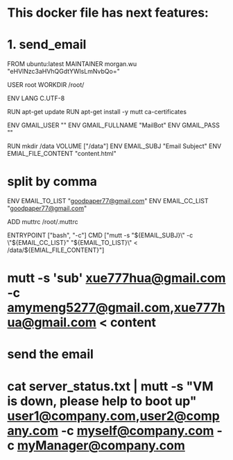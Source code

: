 # This docker file has next features:
# 1. send_email

FROM ubuntu:latest
MAINTAINER morgan.wu "eHVlNzc3aHVhQGdtYWlsLmNvbQo="

USER root
WORKDIR /root/

ENV LANG C.UTF-8

RUN apt-get update 
RUN apt-get install -y mutt ca-certificates

ENV GMAIL_USER ""
ENV GMAIL_FULLNAME "MailBot"
ENV GMAIL_PASS ""

RUN mkdir /data
VOLUME ["/data"]
ENV EMAIL_SUBJ "Email Subject"
ENV EMIAL_FILE_CONTENT "content.html"

# split by comma
ENV EMAIL_TO_LIST "goodpaper77@gmail.com"
ENV EMAIL_CC_LIST "goodpaper77@gmail.com"

ADD muttrc /root/.muttrc

ENTRYPOINT ["bash", "-c"]
CMD ["mutt -s \"${EMAIL_SUBJ}\" -c \"${EMAIL_CC_LIST}\" \"${EMAIL_TO_LIST}\" < /data/${EMIAL_FILE_CONTENT}"]

# mutt -s 'sub' xue777hua@gmail.com -c amymeng5277@gmail.com,xue777hua@gmail.com < content

# send the email
# cat server_status.txt | mutt -s "VM is down, please help to boot up" user1@company.com,user2@company.com -c myself@company.com -c myManager@company.com



